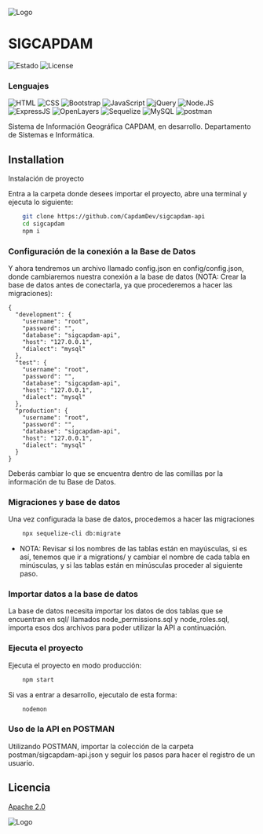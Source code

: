 
![Logo](https://sig.capdam.gob.mx/media/SIGCAPDAM%20LOGO.png)

# SIGCAPDAM

![Estado](https://img.shields.io/badge/Estado-En%20desarrollo-green?style=for-the-badge)
![License](https://img.shields.io/badge/License-Apache-blue?style=for-the-badge)



### Lenguajes

![HTML](https://img.shields.io/badge/HTML-gray?style=flat-square&logo=html5)
![CSS](https://img.shields.io/badge/CSS-gray?style=flat-square&logo=css3)
![Bootstrap](https://img.shields.io/badge/BOOTSTRAP-gray?style=flat-square&logo=bootstrap)
![JavaScript](https://img.shields.io/badge/JavaScript-gray?style=flat-square&logo=javascript)
![jQuery](https://img.shields.io/badge/jQuery-gray?style=flat-square&logo=jquery)
![Node.JS](https://img.shields.io/badge/Node.JS-gray?style=flat-square&logo=node.js)
![ExpressJS](https://img.shields.io/badge/ExpressJS-gray?style=flat-square&logo=express)
![OpenLayers](https://img.shields.io/badge/OpenLayers-gray?style=flat-square&logo=openlayers)
![Sequelize](https://img.shields.io/badge/Sequelize-gray?style=flat-square&logo=sequelize)
![MySQL](https://img.shields.io/badge/MySQL-gray?style=flat-square&logo=mysql)
![postman](https://img.shields.io/badge/postman-gray?style=flat&logo=postman)


Sistema de Información Geográfica CAPDAM, en desarrollo. Departamento de Sistemas e Informática.



## Installation

Instalación de proyecto

Entra a la carpeta donde desees importar el proyecto, abre una terminal y ejecuta lo siguiente:

```bash
    git clone https://github.com/CapdamDev/sigcapdam-api
    cd sigcapdam
    npm i
```

### Configuración de la conexión a la Base de Datos

Y ahora tendremos un archivo llamado config.json en config/config.json, donde cambiaremos nuestra conexión a la base de datos (NOTA: Crear la base de datos antes de conectarla, ya que procederemos a hacer las migraciones):
```code
{
  "development": {
    "username": "root",
    "password": "",
    "database": "sigcapdam-api",
    "host": "127.0.0.1",
    "dialect": "mysql"
  },
  "test": {
    "username": "root",
    "password": "",
    "database": "sigcapdam-api",
    "host": "127.0.0.1",
    "dialect": "mysql"
  },
  "production": {
    "username": "root",
    "password": "",
    "database": "sigcapdam-api",
    "host": "127.0.0.1",
    "dialect": "mysql"
  }
}
```
Deberás cambiar lo que se encuentra dentro de las comillas por la información de tu Base de Datos.

### Migraciones y base de datos

Una vez configurada la base de datos, procedemos a hacer las migraciones

```bash
    npx sequelize-cli db:migrate
```

+ NOTA: Revisar si los nombres de las tablas están en mayúsculas, si es así, tenemos que ir a migrations/ y cambiar el nombre de cada tabla en minúsculas, y si las tablas están en minúsculas proceder al siguiente paso.

### Importar datos a la base de datos

La base de datos necesita importar los datos de dos tablas que se encuentran en sql/ llamados node_permissions.sql y node_roles.sql, importa esos dos archivos para poder utilizar la API a continuación.


### Ejecuta el proyecto

Ejecuta el proyecto en modo producción:

```bash
    npm start
```

Si vas a entrar a desarrollo, ejecutalo de esta forma:
```bash
    nodemon
```

### Uso de la API en POSTMAN

Utilizando POSTMAN, importar la colección de la carpeta postman/sigcapdam-api.json y seguir los pasos para hacer el registro de un usuario.
## Licencia

[Apache 2.0](https://choosealicense.com/licenses/apache-2.0/)


![Logo](https://pagos.capdam.gob.mx/assets/img/logo.png)